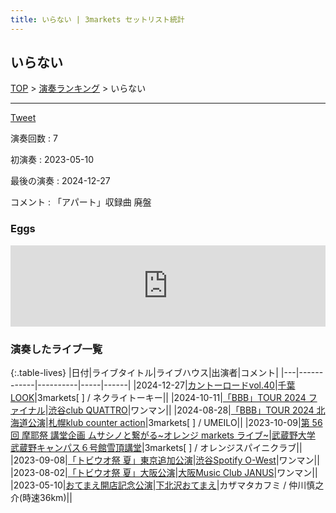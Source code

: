 ```yaml
---
title: いらない | 3markets セットリスト統計
---
```

## いらない


[TOP](/setlist/) > [演奏ランキング](songs.html) > いらない

___

<a href="https://twitter.com/share?ref_src=twsrc%5Etfw" data-text="3markets[ ]セットリスト > いらない" class="twitter-share-button" data-via="3markets" data-hashtags="3markets" data-related="3markets" data-show-count="false">Tweet</a>

演奏回数
: 7

初演奏
: 2023-05-10

最後の演奏
: 2024-12-27


コメント
: 「アパート」収録曲 廃盤








### Eggs
<iframe src="https://eggs.mu/player/embed/eJwNyjsOgCAMANC7dJbEUoHC7kHKbzEwAJvx7rK-vBfmSBCACZnEeUVojLqS10oqZ4U5llgzIRWBA7q0cvf9qcl4yprb8oKA1mu2zvPpiL4f6NQXSg?layout=oblong&base=f2f2f2&text=000000&button=000000&size=w400" width="100%" height="130" scrolling="no" framebordercrolling="no" frameborder="0" class="eggsplayer eggs-w400" style="height: 130px; width: 100px; min-width:100%"></iframe>



### 演奏したライブ一覧

{:.table-lives}
|日付|ライブタイトル|ライブハウス|出演者|コメント|
|---|------------|----------|-----|------|
|<span class="nowrap">2024-12-27</span>|[カントーロードvol.40](live163.html)|[千葉LOOK](livehouse014.html)|3markets[ ] / ネクライトーキー||
|<span class="nowrap">2024-10-11</span>|[「BBB」TOUR 2024	ファイナル](live150.html)|[渋谷club QUATTRO](livehouse002.html)|ワンマン||
|<span class="nowrap">2024-08-28</span>|[「BBB」TOUR 2024 北海道公演](live141.html)|[札幌klub counter action](livehouse090.html)|3markets[ ] / UMEILO||
|<span class="nowrap">2023-10-09</span>|[第 56 回 摩耶祭 講堂企画 ムサシノと繋がる~オレンジ markets ライブ~](live083.html)|[武蔵野大学 武蔵野キャンパス６号館雪頂講堂](livehouse064.html)|3markets[ ] / オレンジスパイニクラブ||
|<span class="nowrap">2023-09-08</span>|[「トビウオ祭 夏」東京追加公演](live079.html)|[渋谷Spotify O-West](livehouse009.html)|ワンマン||
|<span class="nowrap">2023-08-02</span>|[「トビウオ祭 夏」大阪公演](live074.html)|[大阪Music Club JANUS](livehouse016.html)|ワンマン||
|<span class="nowrap">2023-05-10</span>|[おてまえ開店記念公演](live066.html)|[下北沢おてまえ](livehouse058.html)|カザマタカフミ / 仲川慎之介(時速36km)||



<script async src="https://platform.twitter.com/widgets.js" charset="utf-8"></script>